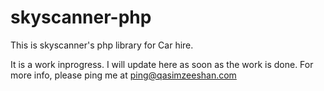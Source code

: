 # skyscanner-php

This is skyscanner's php library for Car hire.

It is a work inprogress. I will update here as soon as the work is done.
For more info, please ping me at ping@qasimzeeshan.com
